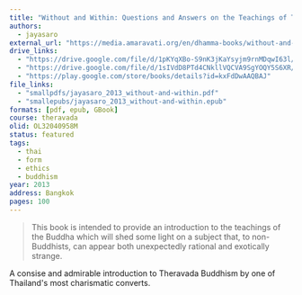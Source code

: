 ```yaml
---
title: "Without and Within: Questions and Answers on the Teachings of Theravāda Buddhism"
authors:
  - jayasaro
external_url: "https://media.amaravati.org/en/dhamma-books/without-and-within"
drive_links:
  - "https://drive.google.com/file/d/1pKYqXBo-S9nK3jKaYsyjm9rnMDqwI63l/view?usp=drivesdk"
  - "https://drive.google.com/file/d/1sIVdD8PTd4CNkllVQCVA9SgYOQY5S6XR/view?usp=drivesdk"
  - "https://play.google.com/store/books/details?id=kxFdDwAAQBAJ"
file_links:
  - "smallpdfs/jayasaro_2013_without-and-within.pdf"
  - "smallepubs/jayasaro_2013_without-and-within.epub"
formats: [pdf, epub, GBook]
course: theravada
olid: OL32040958M
status: featured
tags:
  - thai
  - form
  - ethics
  - buddhism
year: 2013
address: Bangkok
pages: 100
---
```


> This book is intended to provide an introduction to the teachings of the Buddha which will shed some light on a subject that, to non-Buddhists, can appear both unexpectedly rational and exotically strange.

A consise and admirable introduction to Theravada Buddhism by one of Thailand's most charismatic converts.
